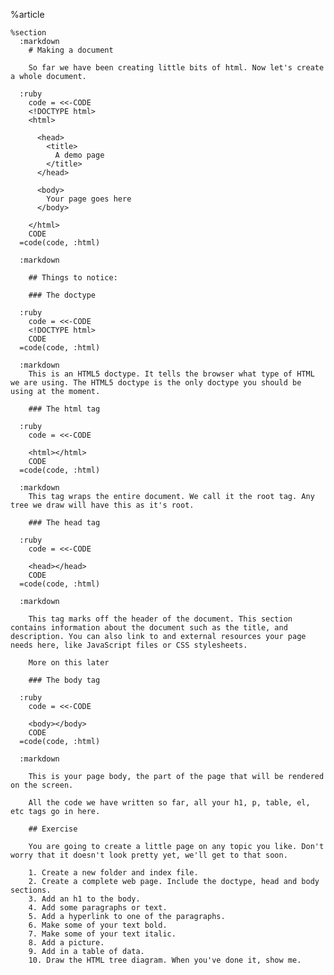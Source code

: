 %article
  
    %section
      :markdown
        # Making a document
  
        So far we have been creating little bits of html. Now let's create a whole document.
  
      :ruby
        code = <<-CODE
        <!DOCTYPE html>
        <html>
  
          <head>
            <title>
              A demo page
            </title>
          </head>
  
          <body>
            Your page goes here
          </body>
  
        </html>
        CODE
      =code(code, :html)
  
      :markdown
  
        ## Things to notice:
  
        ### The doctype
  
      :ruby
        code = <<-CODE
        <!DOCTYPE html>
        CODE
      =code(code, :html)
  
      :markdown
        This is an HTML5 doctype. It tells the browser what type of HTML we are using. The HTML5 doctype is the only doctype you should be using at the moment.
  
        ### The html tag
  
      :ruby
        code = <<-CODE
  
        <html></html>
        CODE
      =code(code, :html)
  
      :markdown
        This tag wraps the entire document. We call it the root tag. Any tree we draw will have this as it's root.
  
        ### The head tag
  
      :ruby
        code = <<-CODE
  
        <head></head>
        CODE
      =code(code, :html)
  
      :markdown
  
        This tag marks off the header of the document. This section contains information about the document such as the title, and description. You can also link to and external resources your page needs here, like JavaScript files or CSS stylesheets.
  
        More on this later
  
        ### The body tag
  
      :ruby
        code = <<-CODE
  
        <body></body>
        CODE
      =code(code, :html)
  
      :markdown
  
        This is your page body, the part of the page that will be rendered on the screen.
  
        All the code we have written so far, all your h1, p, table, el, etc tags go in here.
  
        ## Exercise
  
        You are going to create a little page on any topic you like. Don't worry that it doesn't look pretty yet, we'll get to that soon.
  
        1. Create a new folder and index file.
        2. Create a complete web page. Include the doctype, head and body sections.
        3. Add an h1 to the body.
        4. Add some paragraphs or text.
        5. Add a hyperlink to one of the paragraphs.
        6. Make some of your text bold.
        7. Make some of your text italic.
        8. Add a picture.
        9. Add in a table of data.
        10. Draw the HTML tree diagram. When you've done it, show me.
  